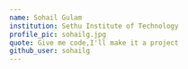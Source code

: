 ```yaml
---
name: Sohail Gulam
institution: Sethu Institute of Technology
profile_pic: sohailg.jpg
quote: Give me code,I'll make it a project
github_user: sohailg
---
```



